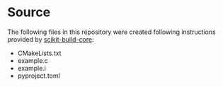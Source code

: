 # Source

The following files in this repository were created following instructions provided by [scikit-build-core](https://scikit-build-core.readthedocs.io/en/latest/getting_started.html):

- CMakeLists.txt
- example.c
- example.i
- pyproject.toml
